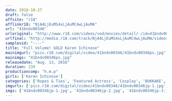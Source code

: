 ```yaml
---
date: 2018-10-27
draft: false
affsite: "r18"
afflinkr18: "NjA4LjEuMS4xLjAuMC4wLjAuMA"
url: "41bndv00346"
urloriginal: "http://www.r18.com/videos/vod/movies/detail/-/id=41bndv00346"
urlfinal: "http://media.r18.com/track/NjA4LjEuMS4xLjAuMC4wLjAuMA/videos/vod/movies/detail/-/id=41bndv00346"
samplevid: "----"
title: "Full Volume! GOLD Karen Ichinose"
mainimgurl: "pics.r18.com/digital/video/41bndv00346/41bndv00346ps.jpg"
mainimgs: "41bndv00346ps.jpg"
releasedate: "Aug. 13, 2016"
duration: 238
productioncomp: "h.m.p"
girls: ['Karen Ichinose']
categories: ['Ropes & Ties', 'Featured Actress', 'Cosplay', 'BUKKAKE', 'Threesome / Foursome', 'Over 4 Hours', 'Actress Best Compilation']
imgurls: ['pics.r18.com/digital/video/41bndv00346/41bndv00346jp-1.jpg', 'pics.r18.com/digital/video/41bndv00346/41bndv00346jp-2.jpg', 'pics.r18.com/digital/video/41bndv00346/41bndv00346jp-3.jpg', 'pics.r18.com/digital/video/41bndv00346/41bndv00346jp-4.jpg', 'pics.r18.com/digital/video/41bndv00346/41bndv00346jp-5.jpg', 'pics.r18.com/digital/video/41bndv00346/41bndv00346jp-6.jpg', 'pics.r18.com/digital/video/41bndv00346/41bndv00346jp-7.jpg', 'pics.r18.com/digital/video/41bndv00346/41bndv00346jp-8.jpg', 'pics.r18.com/digital/video/41bndv00346/41bndv00346jp-9.jpg', 'pics.r18.com/digital/video/41bndv00346/41bndv00346jp-10.jpg', 'pics.r18.com/digital/video/41bndv00346/41bndv00346jp-11.jpg', 'pics.r18.com/digital/video/41bndv00346/41bndv00346jp-12.jpg', 'pics.r18.com/digital/video/41bndv00346/41bndv00346jp-13.jpg', 'pics.r18.com/digital/video/41bndv00346/41bndv00346jp-14.jpg', 'pics.r18.com/digital/video/41bndv00346/41bndv00346jp-15.jpg', 'pics.r18.com/digital/video/41bndv00346/41bndv00346jp-16.jpg', 'pics.r18.com/digital/video/41bndv00346/41bndv00346jp-17.jpg', 'pics.r18.com/digital/video/41bndv00346/41bndv00346jp-18.jpg', 'pics.r18.com/digital/video/41bndv00346/41bndv00346jp-19.jpg', 'pics.r18.com/digital/video/41bndv00346/41bndv00346jp-20.jpg']
imgs: ['41bndv00346jp-1.jpg', '41bndv00346jp-2.jpg', '41bndv00346jp-3.jpg', '41bndv00346jp-4.jpg', '41bndv00346jp-5.jpg', '41bndv00346jp-6.jpg', '41bndv00346jp-7.jpg', '41bndv00346jp-8.jpg', '41bndv00346jp-9.jpg', '41bndv00346jp-10.jpg', '41bndv00346jp-11.jpg', '41bndv00346jp-12.jpg', '41bndv00346jp-13.jpg', '41bndv00346jp-14.jpg', '41bndv00346jp-15.jpg', '41bndv00346jp-16.jpg', '41bndv00346jp-17.jpg', '41bndv00346jp-18.jpg', '41bndv00346jp-19.jpg', '41bndv00346jp-20.jpg']
---
```

